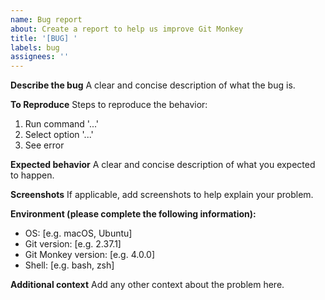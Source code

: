 ```yaml
---
name: Bug report
about: Create a report to help us improve Git Monkey
title: '[BUG] '
labels: bug
assignees: ''
---
```


**Describe the bug**
A clear and concise description of what the bug is.

**To Reproduce**
Steps to reproduce the behavior:
1. Run command '...'
2. Select option '...'
3. See error

**Expected behavior**
A clear and concise description of what you expected to happen.

**Screenshots**
If applicable, add screenshots to help explain your problem.

**Environment (please complete the following information):**
 - OS: [e.g. macOS, Ubuntu]
 - Git version: [e.g. 2.37.1]
 - Git Monkey version: [e.g. 4.0.0]
 - Shell: [e.g. bash, zsh]

**Additional context**
Add any other context about the problem here.